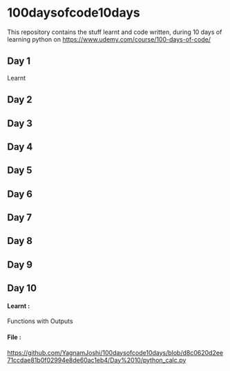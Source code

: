 # 100daysofcode10days
This repository contains the stuff learnt and code written, during 10 days of learning python on https://www.udemy.com/course/100-days-of-code/
## Day 1 
Learnt 
## Day 2
## Day 3
## Day 4
## Day 5 
## Day 6
## Day 7
## Day 8
## Day 9 
## Day 10
#### Learnt :
Functions with Outputs 
#### File : 
https://github.com/YagnamJoshi/100daysofcode10days/blob/d8c0620d2ee71ccdae81b0f02994e8de60ac1eb4/Day%2010/python_calc.py
